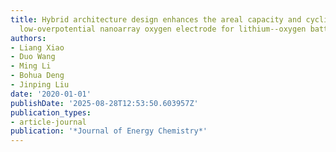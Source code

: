 ```yaml
---
title: Hybrid architecture design enhances the areal capacity and cycling life of
  low-overpotential nanoarray oxygen electrode for lithium--oxygen batteries
authors:
- Liang Xiao
- Duo Wang
- Ming Li
- Bohua Deng
- Jinping Liu
date: '2020-01-01'
publishDate: '2025-08-28T12:53:50.603957Z'
publication_types:
- article-journal
publication: '*Journal of Energy Chemistry*'
---
```

